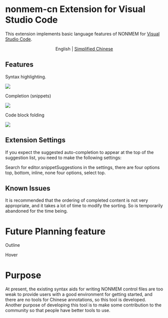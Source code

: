 # nonmem-cn Extension for Visual Studio Code

This extension implements basic language features of NONMEM for [Visual Studio Code](https://code.visualstudio.com/).

<p align="center">
  <span>English</span> | 
  <a href="./README.chs.md">Simplified Chinese</a>
</p>

## Features

Syntax highlighting.

![](../../../../static/images/README.chs/Highlight.png)

Completion (snippets)

![](../../../../static/images/README.chs/snippets.gif)

Code block folding

![](../../../../static/images/README.chs/Folding.gif)

## Extension Settings

If you expect the suggested auto-completion to appear at the top of the suggestion list, you need to make the following settings:

Search for editor.snippetSuggestions in the settings, there are four options top, bottom, inline, none four options, select top.

## Known Issues

It is recommended that the ordering of completed content is not very appropriate, and it takes a lot of time to modify the sorting. So is temporarily abandoned for the time being.

# Future Planning feature

Outline

Hover

# Purpose

At present, the existing syntax aids for writing NONMEM control files are too weak to provide users with a good environment for getting started, and there are no tools for Chinese annotations, so this tool is developed. Another purpose of developing this tool is to make some contribution to the community so that people have better tools to use.